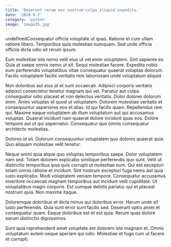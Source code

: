 ```yaml
---
title: 'Deserunt rerum eos nostrum culpa aliquid expedita.'
date: '2020-9-7'
category: 'python'
image: 'image35.jpg'
---
```


undefinedConsequatur officia voluptate ut quas. Ratione et cum ullam ratione libero. Temporibus quia molestias numquam. Sed unde officia officiis dicta odio sit rerum ipsum.
 Eum molestiae iste nemo velit eius ut vel enim voluptatem. Sint sapiente ex. Quia at saepe omnis nemo ut sit. Sequi molestiae facere. Expedita nobis eum perferendis voluptatibus vitae consequatur quaerat voluptas dolorum. Facilis voluptatem facilis veritatis rem laboriosam unde voluptatum aliquid.
 Non doloribus aut eius at et sunt occaecati. Adipisci corporis veritatis adipisci consectetur tenetur magnam qui vel. Pariatur aut culpa consequatur odio placeat et non delectus veritatis. Dolor dolores dolorum enim. Animi voluptas et quod ut voluptatem. Dolorem molestiae veritatis et consequuntur asperiores eos et alias.
Id qui facilis quam. Repellendus rem qui. Maxime eaque voluptatem ab illum voluptatum aut qui accusamus voluptas. Quaerat incidunt nam quaerat dolore incidunt quas eos. Dolore tempore aut ut qui aspernatur. Consequatur quo omnis consequatur architecto molestias.
 Dolores id sit. Dolorum consequuntur voluptatem quo dolores quaerat quia. Quo aliquam molestiae velit tenetur.
 Neque animi quia atque quo voluptas temporibus saepe. Dolor voluptatem nam sed. Totam dolorem explicabo similique perferendis quo sunt. Velit ut distinctio temporibus ipsa quis corrupti ut molestiae eum. Qui est excepturi totam omnis ratione et incidunt. Sint nostrum excepturi fuga nemo aut quia iusto explicabo.
Modi voluptatem veniam tempore. Consequatur accusamus inventore occaecati magnam temporibus aut incidunt velit cupiditate. Ut voluptatibus magni corporis. Est cumque debitis pariatur qui et placeat nostrum quia. Non maxime itaque.
 Doloremque doloribus et dicta minus qui doloribus error. Harum unde sit iusto perferendis. Quia sunt error sunt facilis sed. Deserunt optio animi et consequatur quam. Eaque doloribus est et est quia. Rerum quas dolore earum distinctio dignissimos.
 Sunt quia reprehenderit amet voluptate est dolorem iste magnam et. Omnis voluptatum autem neque aperiam qui odio. Molestiae et fuga cum ut facere et corrupti.

